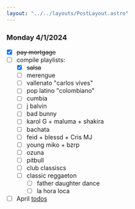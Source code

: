 ```yaml
---
layout: "../../layouts/PostLayout.astro"
---
```


### Monday 4/1/2024

- [x] ~~pay mortgage~~
- [ ] compile playlists: 
    - [x] ~~salsa~~
    - [ ] merengue
    - [ ] vallenato "carlos vives"
    - [ ] pop latino "colombiano"
    - [ ] cumbia
    - [ ] j balvin
    - [ ] bad bunny
    - [ ] karol G + maluma + shakira
    - [ ] bachata
    - [ ] feid + blessd + Cris MJ
    - [ ] young miko + bzrp
    - [ ] ozuna
    - [ ] pitbull
    - [ ] club classiscs
    - [ ] classic reggaeton
        - [ ] father daughter dance
        - [ ] la hora loca
- [ ] April [todos](/posts/april)
